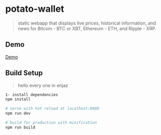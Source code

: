 # potato-wallet

>  static webapp that displays live prices, historical information, and news for Bitcoin - BTC or XBT, Ethereum - ETH, and Ripple - XRP.
## Demo
[Demo](http://ali-tamim.github.io/potato-wallet/#/en) 

## Build Setup
>  hello every one in enjaz
``` bash
1- install dependencies
npm install

# serve with hot reload at localhost:8080
npm run dev

# build for production with minification
npm run build
```

